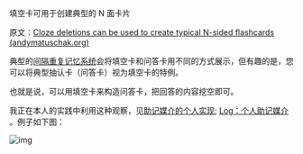 填空卡可用于创建典型的 N 面卡片

原文：[Cloze deletions can be used to create typical N-sided flashcards (andymatuschak.org)](https://notes.andymatuschak.org/zgpjhmJfdVNcrGroeKW1VQ92YLGCftpyVPc)

典型的[间隔重复记忆系统](https://notes.andymatuschak.org/z4eXdSMJFv2qVGXSUEKH4vdcHBrLHcFY1ZGfC)会将填空卡和问答卡用不同的方式展示，但有趣的是，您可以将典型抽认卡（问答卡）视为填空卡的特例。

也就是说，可以用填空卡来构造问答卡，把回答的内容挖空即可。

我正在本人的实践中利用这种观察，见[助记媒介的个人实现](https://notes.andymatuschak.org/z4mAF1uBV96r72e4NjLcDaujEyTPGiUQJEj8C);  [Log：个人助记媒介](https://notes.andymatuschak.org/zzqNiAYNTSENmBcCV4zkNBrVKWoqXqFmNFL) 。例子如下图：

![img](https://notes.andymatuschak.org/BearImages/E6900D6E-EC03-47B2-BD69-7369A6C192CB-448-00006C036A001A06/25AD38E5-BDDA-4FFC-A3E5-DB42D2A328EC.png)